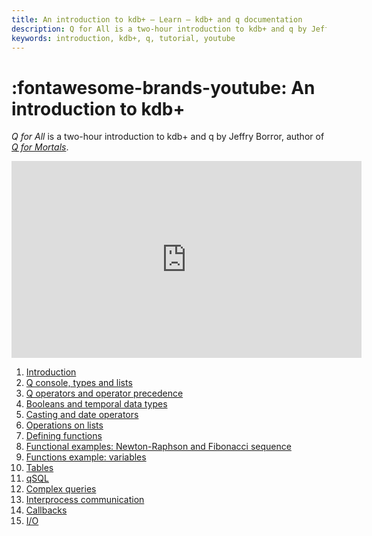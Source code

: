 ```yaml
---
title: An introduction to kdb+ – Learn – kdb+ and q documentation
description: Q for All is a two-hour introduction to kdb+ and q by Jeffry Borror, author of Q for Mortals.
keywords: introduction, kdb+, q, tutorial, youtube
---
```

# :fontawesome-brands-youtube: An introduction to kdb+


_Q for All_ is a two-hour introduction to kdb+ and q by Jeffry Borror, author of [_Q for Mortals_](/q4m3/).

<iframe width="560" height="315" src="https://www.youtube.com/embed/8eoysfqO3UY" frameborder="0" allow="autoplay; encrypted-media" allowfullscreen></iframe>

1. [Introduction](https://www.youtube.com/watch?v=8eoysfqO3UY)
2. [Q console, types and lists](https://www.youtube.com/watch?v=TBHRVCnH8u4)
3. [Q operators and operator precedence](https://www.youtube.com/watch?v=xVIG0PV419s)
4. [Booleans and temporal data types](https://www.youtube.com/watch?v=XITE1BbPQvY)
5. [Casting and date operators](https://www.youtube.com/watch?v=HLDa56sq-7w)
6. [Operations on lists](https://www.youtube.com/watch?v=vJ3kMO3In4g)
7. [Defining functions](https://www.youtube.com/watch?v=F7E8LBo38CU)
8. [Functional examples: Newton-Raphson and Fibonacci sequence](https://www.youtube.com/watch?v=b2OO_r7CCwM)
9. [Functions example: variables](https://www.youtube.com/watch?v=fRU2PSHo7lk)
10. [Tables](https://www.youtube.com/watch?v=enAd43Ge2pY)
11. [qSQL](https://www.youtube.com/watch?v=BNNXJHRq7Dc)
12. [Complex queries](https://www.youtube.com/watch?v=DAy2yKSt0fc)
13. [Interprocess communication](https://www.youtube.com/watch?v=4BZfwWbolPU)
14. [Callbacks](https://www.youtube.com/watch?v=0vvw-aB0Jt8)
15. [I/O](https://www.youtube.com/watch?v=JueB0Kosmgo)